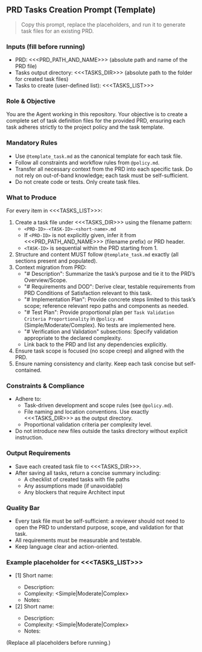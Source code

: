 ## PRD Tasks Creation Prompt (Template)

> Copy this prompt, replace the placeholders, and run it to generate task files for an existing PRD.

### Inputs (fill before running)
- PRD: <<<PRD_PATH_AND_NAME>>>  (absolute path and name of the PRD file)
- Tasks output directory: <<<TASKS_DIR>>>  (absolute path to the folder for created task files)
- Tasks to create (user-defined list):
<<<TASKS_LIST>>>

### Role & Objective
You are the Agent working in this repository. Your objective is to create a complete set of task definition files for the provided PRD, ensuring each task adheres strictly to the project policy and the task template.

### Mandatory Rules
- Use `@template_task.md` as the canonical template for each task file.
- Follow all constraints and workflow rules from `@policy.md`.
- Transfer all necessary context from the PRD into each specific task. Do not rely on out-of-band knowledge; each task must be self-sufficient.
- Do not create code or tests. Only create task files.

### What to Produce
For every item in <<<TASKS_LIST>>>:
1) Create a task file under <<<TASKS_DIR>>> using the filename pattern:
   - `<PRD-ID>-<TASK-ID>-<short-name>.md`
   - If `<PRD-ID>` is not explicitly given, infer it from <<<PRD_PATH_AND_NAME>>> (filename prefix) or PRD header.
   - `<TASK-ID>` is sequential within the PRD starting from 1.
2) Structure and content MUST follow `@template_task.md` exactly (all sections present and populated).
3) Context migration from PRD:
   - "# Description": Summarize the task’s purpose and tie it to the PRD’s Overview/Scope.
   - "# Requirements and DOD": Derive clear, testable requirements from PRD Conditions of Satisfaction relevant to this task.
   - "# Implementation Plan": Provide concrete steps limited to this task’s scope; reference relevant repo paths and components as needed.
   - "# Test Plan": Provide proportional plan per `Task Validation Criteria Proportionality` in `@policy.md` (Simple/Moderate/Complex). No tests are implemented here.
   - "# Verification and Validation" subsections: Specify validation appropriate to the declared complexity.
   - Link back to the PRD and list any dependencies explicitly.
4) Ensure task scope is focused (no scope creep) and aligned with the PRD.
5) Ensure naming consistency and clarity. Keep each task concise but self-contained.

### Constraints & Compliance
- Adhere to:
  - Task-driven development and scope rules (see `@policy.md`).
  - File naming and location conventions. Use exactly <<<TASKS_DIR>>> as the output directory.
  - Proportional validation criteria per complexity level.
- Do not introduce new files outside the tasks directory without explicit instruction.

### Output Requirements
- Save each created task file to <<<TASKS_DIR>>>.
- After saving all tasks, return a concise summary including:
  - A checklist of created tasks with file paths
  - Any assumptions made (if unavoidable)
  - Any blockers that require Architect input

### Quality Bar
- Every task file must be self-sufficient: a reviewer should not need to open the PRD to understand purpose, scope, and validation for that task.
- All requirements must be measurable and testable.
- Keep language clear and action-oriented.

### Example placeholder for <<<TASKS_LIST>>>
- [1] Short name: <short-name-1>
  - Description: <one-line goal>
  - Complexity: <Simple|Moderate|Complex>
  - Notes: <optional constraints or dependencies>
- [2] Short name: <short-name-2>
  - Description: <one-line goal>
  - Complexity: <Simple|Moderate|Complex>
  - Notes: <optional constraints or dependencies>

(Replace all placeholders before running.)
